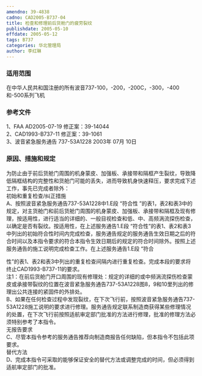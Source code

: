 ```yaml
---
amendno: 39-4838  
cadno: CAD2005-B737-04  
title: 检查和修理前后货舱门的疲劳裂纹  
publishdate: 2005-05-10  
effdate: 2005-05-12  
tags: B737  
categories: 华北管理局  
author: 李红琳  
---
```

  
### 适用范围  
在中华人民共和国注册的所有波音737-100，-200，-200C，-300，-400和-500系列飞机  
  
<!--more-->  
### 参考文件  
1、FAA AD2005-07-19    修正案：39-14044  
 2、CAD1993-B737-11    修正案：39-1061  
 3、波音紧急服务通告 737-53A1228    2003年 07月 10日  
  
### 原因、措施和规定  
为防止由于前后货舱门周围的机身蒙皮、加强板、承接带和隔框产生裂纹，导致降低隔框结构的完整性和货舱门可能的丢失，进而导致机身快速释压，要求完成下述工作，事先已完成者除外：  
    初始和重复检查/纠正措施  
    A、按照波音紧急服务通告737-53A1228中1.E段 “符合性 ”的表1，表2和表3中的规定，对主货舱门和前后货舱门周围的机身蒙皮、加强板、承接带和隔框及现有修理，按适用性，进行适当的详细的、一般目视检查和低、中、高频涡流探伤检查，以确定是否有裂纹。按适用性，在上述服务通告1.E段 “符合性”的表1、表2和表3中列出的初始符合性时间内完成检查，服务通告规定的服务通告生效日期之后的符合时间以及本指令要求的符合本指令生效日期后的规定的符合时间除外。按照上述服务通告的施工说明完成检查工作。在上述服务通告1.E段 “符合  
  
性”的表1、表2和表3中列出的重复检查间隔内进行重复检查。完成本段的要求将终止CAD1993-B737-11的要求。  
    注1：在前后货舱门开口周围的现有修理处：规定的详细的或中频涡流探伤检查蒙皮或承接带裂纹的位置在波音紧急服务通告737-53A1228图8，9和10里列出的修理出公共连接的紧固件的外排处。  
    B、如果在任何检查过程中发现裂纹，在下次飞行前，按照波音紧急服务通告737-53A1228施工说明的要求进行修理。服务通告规定联系制造商获得某些修理情况的处置，在下次飞行前按照适航审定部门批准的方法进行修理，批准的修理方法必须特别参考了本指令。  
    无报告要求  
    C、尽管本指令参考的服务通告推荐向制造商报告任何缺陷，但本指令不包括此项要求。  
    替代方法  
    D、完成本指令可采取的能够保证安全的替代方法或调整完成的时间，但必须得到适航审定部门的批准。  
